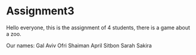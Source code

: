 # Assignment3
Hello everyone, this is the assignment of 4 students, there is a game about a zoo.

Our names:
Gal Aviv
Ofri Shaiman
April Sitbon
Sarah Sakira
